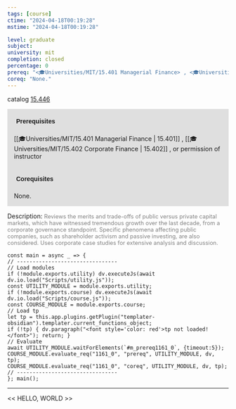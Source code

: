 ```yaml
---
tags: [course]
ctime: "2024-04-18T00:19:28"
mstime: "2024-04-18T00:19:28"

level: graduate
subject: 
university: mit
completion: closed
percentage: 0
prereq: "<🎓Universities/MIT/15.401 Managerial Finance> , <🎓Universities/MIT/15.402 Corporate Finance> , or permission of instructor"
coreq: "None."
---
```


catalog [15.446](http://student.mit.edu/catalog/m15b.html#15.446)

<span style="display: block; padding: 15px; background-color: rgb(100, 100, 100, 0.2);"><font id="m_prereq1161_0" style="display: block; font-family: Arial, sans-serif; font-weight: bold; padding: 5px">Prerequisites</font><br><span id="prereq1161_0">[[🎓Universities/MIT/15.401 Managerial Finance | 15.401]] , [[🎓Universities/MIT/15.402 Corporate Finance | 15.402]] , or permission of instructor</span></span>
<span style="display: block; padding: 15px; background-color: rgb(100, 100, 100, 0.2);"><font id="m_coreq1161_0" style="display: block; font-family: Arial, sans-serif; font-weight: bold; padding: 5px">Corequisites</font><br><span id="coreq1161_0">None.</span></span>

<font style="">Description:</font>
<font style="color: grey; font-size: 0.8rem;">Reviews the merits and trade-offs of public versus private capital markets, which have witnessed tremendous growth over the last decade, from a corporate governance standpoint. Specific phenomena affecting public companies, such as shareholder activism and passive investing, are also considered. Uses corporate case studies for extensive analysis and discussion.</font>

```dataviewjs
const main = async _ => {
// --------------------------------
// Load modules
if (!module.exports.utility) dv.executeJs(await dv.io.load("Scripts/utility.js"));
const UTILITY_MODULE = module.exports.utility;
if (!module.exports.course) dv.executeJs(await dv.io.load("Scripts/course.js"));
const COURSE_MODULE = module.exports.course;
// Load tp
let tp = this.app.plugins.getPlugin("templater-obsidian").templater.current_functions_object;
if (!tp) { dv.paragraph("<font style='color: red'>tp not loaded!</font>"); return; }
// Evaluate
await UTILITY_MODULE.waitForElements(`#m_prereq1161_0`, {timeout:5});
COURSE_MODULE.evaluate_req("1161_0", "prereq", UTILITY_MODULE, dv, tp);
COURSE_MODULE.evaluate_req("1161_0", "coreq", UTILITY_MODULE, dv, tp);
// --------------------------------
}; main();
```

---

<< HELLO, WORLD >>
